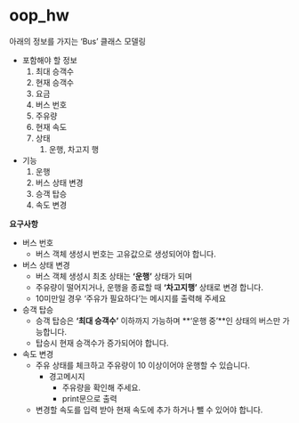 # oop_hw

아래의 정보를 가지는 ‘Bus’ 클래스 모델링
- 포함해야 할 정보
    1. 최대 승객수
    2. 현재 승객수
    3. 요금
    4. 버스 번호
    5. 주유량
    6. 현재 속도
    7. 상태
        1.  운행, 차고지 행
- 기능
    1. 운행
    2. 버스 상태 변경
    3. 승객 탑승
    4. 속도 변경

**요구사항**

- 버스 번호
    - 버스 객체 생성시 번호는 고유값으로 생성되어야 합니다.
- 버스 상태 변경
    - 버스 객체 생성시 최초 상태는 **‘운행’** 상태가 되며
    - 주유량이 떨어지거나, 운행을 종료할 때 **‘차고지행’** 상태로 변경 합니다.
    - 10미만일 경우 ‘주유가 필요하다’는 메시지를 출력해 주세요
- 승객 탑승
    - 승객 탑승은 **‘최대 승객수’** 이하까지 가능하며 **‘운행 중’**인 상태의 버스만 가능합니다.
    - 탑승시 현재 승객수가 증가되어야 합니다.
- 속도 변경
    - 주유 상태를 체크하고 주유량이 10 이상이어야 운행할 수 있습니다.
        - 경고메시지
            - 주유량을 확인해 주세요.
            - print문으로 출력
    - 변경할 속도를 입력 받아 현재 속도에 추가 하거나 뺄 수 있어야 합니다.
